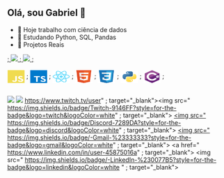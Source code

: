 ## Olá, sou Gabriel 👋

- 🔭 Hoje trabalho com ciência de dados
- 🌱 Estudando Python, SQL, Pandas
- 👯 Projetos Reais


<div>
<a href=" https://beacons.ai/GabrielABRP98"> ;
<img height="180em" src=" https://github-readme-stats.vercel.app/api?username=GabrielABRP98&theme=gruvbox&show_icons=true&hide_border=true&count_private=true"> ;
<img height="180em" src=" https://github-readme-stats.vercel.app/api/top-langs/?username=GabrielABRP98&theme=gruvbox&show_icons=true&hide_border=true&layout=compact"/> ;
</a>
</div>
<div style="display: inline_block"><br>
<img align="center" alt="teste-Js" height="30" width="40" src=" https://raw.githubusercontent.com/devicons/devicon/master/icons/javascript/javascript-plain.svg"> ;
<img align="center" alt="teste-Ts" height="30" width="40" src=" https://raw.githubusercontent.com/devicons/devicon/master/icons/typescript/typescript-plain.svg"> ;
<img align="center" alt="teste-React" height="30" width="40" src=" https://raw.githubusercontent.com/devicons/devicon/master/icons/react/react-original.svg"> ;
<img align="center" alt="teste-HTML" height="30" width="40" src=" https://raw.githubusercontent.com/devicons/devicon/master/icons/html5/html5-original.svg"> ;
<img align="center" alt="teste-CSS" height="30" width="40" src=" https://raw.githubusercontent.com/devicons/devicon/master/icons/css3/css3-original.svg"> ;
<img align="center" alt="teste-Python" height="30" width="40" src=" https://raw.githubusercontent.com/devicons/devicon/master/icons/python/python-original.svg"> ;
<img align="center" alt="teste-Csharp" height="30" width="40" src=" https://raw.githubusercontent.com/devicons/devicon/master/icons/csharp/csharp-original.svg"> ;
</div>

##
<div>
<a href=" https://www.youtube.com/channel/UC_-uuuZbYBAAt9CV1Nzvc-Q" ; target="_blank"><img src=" https://img.shields.io/badge/YouTube-FF0000?style=for-the-badge&logo=youtube&logoColor=white" ; target="_blank"></a> <a href=" https://instagram.com/user" target="_blank"> <img src=" https://img.shields.io/badge/-Instagram-%23E4405F?style=for-the-badge&logo=instagram&logoColor=white" ; target="_blank"></a> <a href="

https://www.twitch.tv/user" ; target="_blank"><img src=" https://img.shields.io/badge/Twitch-9146FF?style=for-the-badge&logo=twitch&logoColor=white" ; target="_blank"></a> <a href=" https://discord.gg/G9GPg5SA75" target="_blank"> <img src=" https://img.shields.io/badge/Discord-7289DA?style=for-the-badge&logo=discord&logoColor=white" ; target="_blank"></a> <a href="mailto:contato@user.tech"><img src=" https://img.shields.io/badge/-Gmail-%23333333?style=for-the-badge&logo=gmail&logoColor=white" ; target="_blank"></a> <a href=" https://www.linkedin.com/in/user-45875016a" ; target="_blank"> <img src=" https://img.shields.io/badge/-LinkedIn-%230077B5?style=for-the-badge&logo=linkedin&logoColor=white " ; target="_blank"></a> 
</div>
